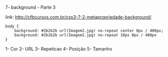 7- background - Parte 3

link: http://cfbcursos.com.br/css3-7-2-metapropriedade-background/

```
body {
    background: #2b2b2b url(Imagem2.jpg) no-repeat center 0px / 400px;
    background: #2b2b2b url(Imagem2.jpg) no-repeat 10px 0px / 400px
}
```

1- Cor 2- URL 3- Repeticao 4- Posição 5- Tamanho